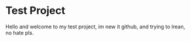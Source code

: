 # Test Project
Hello and welcome to my test project, im new it github, and trying to lrean, no hate pls.

